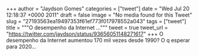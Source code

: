 
+++
author = "Jaydson Gomes"
categories = ["tweet"]
date = "Wed Jul 20 12:18:37 +0000 2011"
draft = false
image = "No media found for this Tweet"
slug = "27193563ea19497353f61ef773f017978552a043"
tags = ["tweet"]
title = """O desempenho da Internet ..."""
tweet = true
tweet_url = "https://twitter.com/jaydson/status/93656051148271617"
+++
O desempenho da Internet aumentou 170 mil vezes desde 1990? O q esperar para 2020...

